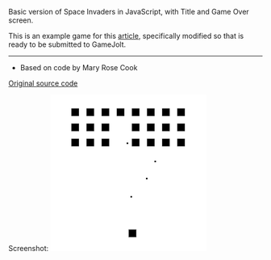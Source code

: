 Basic version of Space Invaders in JavaScript, with Title and Game Over screen.

This is an example game for this [article](http://jams.gamejolt.io/tagjam18/hints-and-tips), specifically modified so that is ready to be submitted to GameJolt.

---

* Based on code by Mary Rose Cook

[Original source code](https://github.com/maryrosecook/retro-games)

Screenshot:
![Screenshot of Space Invaders](screenshot.png)



